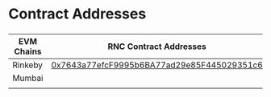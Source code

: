 # Contract Addresses

###

| EVM Chains | RNC Contract Addresses                                                                                                             |
| ---------- | ---------------------------------------------------------------------------------------------------------------------------------- |
| Rinkeby    | [0x7643a77efcF9995b6BA77ad29e85F445029351c6](https://rinkeby.etherscan.io/address/0x7643a77efcF9995b6BA77ad29e85F445029351c6#code) |
| Mumbai     |                                                                                                                                    |
|            |                                                                                                                                    |


